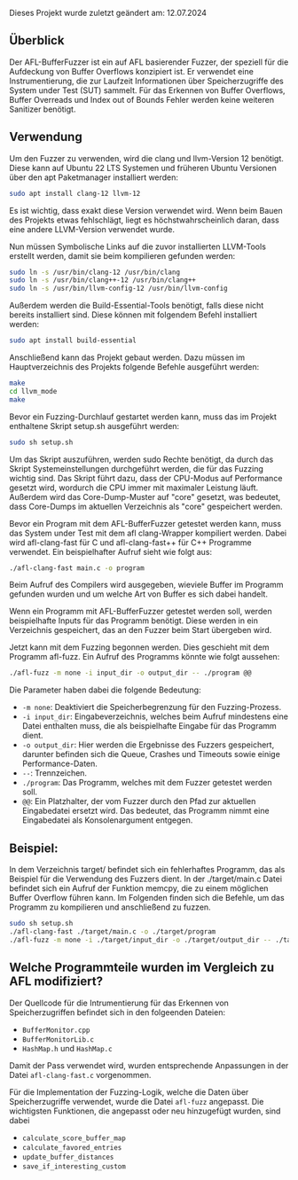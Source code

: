 Dieses Projekt wurde zuletzt geändert am: 12.07.2024

## Überblick

Der AFL-BufferFuzzer ist ein auf AFL basierender Fuzzer, der speziell für die Aufdeckung von Buffer Overflows konzipiert ist. Er verwendet eine Instrumentierung, die zur Laufzeit Informationen über Speicherzugriffe des System under Test (SUT) sammelt. Für das Erkennen von Buffer Overflows, Buffer Overreads und Index out of Bounds Fehler werden keine weiteren Sanitizer benötigt.

## Verwendung

Um den Fuzzer zu verwenden, wird die clang und llvm-Version 12 benötigt. Diese kann auf Ubuntu 22 LTS Systemen und früheren Ubuntu Versionen über den apt Paketmanager installiert werden:

```bash
sudo apt install clang-12 llvm-12
```

Es ist wichtig, dass exakt diese Version verwendet wird. Wenn beim Bauen des Projekts etwas fehlschlägt, liegt es höchstwahrscheinlich daran, dass eine andere LLVM-Version verwendet wurde.

Nun müssen Symbolische Links auf die zuvor installierten LLVM-Tools erstellt werden, damit sie beim kompilieren gefunden werden:

```bash
sudo ln -s /usr/bin/clang-12 /usr/bin/clang
sudo ln -s /usr/bin/clang++-12 /usr/bin/clang++
sudo ln -s /usr/bin/llvm-config-12 /usr/bin/llvm-config
```

Außerdem werden die Build-Essential-Tools benötigt, falls diese nicht bereits installiert sind. Diese können mit folgendem Befehl installiert werden:

```bash
sudo apt install build-essential
```

Anschließend kann das Projekt gebaut werden. Dazu müssen im Hauptverzeichnis des Projekts folgende Befehle ausgeführt werden:

```bash
make
cd llvm_mode
make
```

Bevor ein Fuzzing-Durchlauf gestartet werden kann, muss das im Projekt enthaltene Skript setup.sh ausgeführt werden:

```bash
sudo sh setup.sh
```

Um das Skript auszuführen, werden sudo Rechte benötigt, da durch das Skript Systemeinstellungen durchgeführt werden, die für das Fuzzing wichtig sind. Das Skript führt dazu, dass der CPU-Modus auf Performance gesetzt wird, wordurch die CPU immer mit maximaler Leistung läuft. Außerdem wird das Core-Dump-Muster auf "core" gesetzt, was bedeutet, dass Core-Dumps im aktuellen Verzeichnis als "core" gespeichert werden. 

Bevor ein Program mit dem AFL-BufferFuzzer getestet werden kann, muss das System under Test mit dem afl clang-Wrapper kompiliert werden. Dabei wird afl-clang-fast für C und afl-clang-fast++ für C++ Programme verwendet. Ein beispielhafter Aufruf sieht wie folgt aus:

```bash
./afl-clang-fast main.c -o program 
```

Beim Aufruf des Compilers wird ausgegeben, wieviele Buffer im Programm gefunden wurden und um welche Art von Buffer es sich dabei handelt.

Wenn ein Programm mit AFL-BufferFuzzer getestet werden soll, werden beispielhafte Inputs für das Programm benötigt. Diese werden in ein Verzeichnis gespeichert, das an den Fuzzer beim Start übergeben wird.

Jetzt kann mit dem Fuzzing begonnen werden. Dies geschieht mit dem Programm afl-fuzz. Ein Aufruf des Programms könnte wie folgt aussehen:

```bash
./afl-fuzz -m none -i input_dir -o output_dir -- ./program @@
```
Die Parameter haben dabei die folgende Bedeutung:
- `-m none`: Deaktiviert die Speicherbegrenzung für den Fuzzing-Prozess.
- `-i input_dir`: Eingabeverzeichnis, welches beim Aufruf mindestens eine Datei enthalten muss, die als beispielhafte Eingabe für das Programm dient.
- `-o output_dir`: Hier werden die Ergebnisse des Fuzzers gespeichert, darunter befinden sich die Queue, Crashes und Timeouts sowie einige Performance-Daten.
- `--`: Trennzeichen.
- `./program`: Das Programm, welches mit dem Fuzzer getestet werden soll.
- `@@`: Ein Platzhalter, der vom Fuzzer durch den Pfad zur aktuellen Eingabedatei ersetzt wird. Das bedeutet, das Programm nimmt eine Eingabedatei als Konsolenargument entgegen.

## Beispiel:

In dem Verzeichnis target/ befindet sich ein fehlerhaftes Programm, das als Beispiel für die Verwendung des Fuzzers dient. In der ./target/main.c Datei befindet sich ein Aufruf der Funktion memcpy, die zu einem möglichen Buffer Overflow führen kann. Im Folgenden finden sich die Befehle, um das Programm zu kompilieren und anschließend zu fuzzen.

```bash
sudo sh setup.sh
./afl-clang-fast ./target/main.c -o ./target/program
./afl-fuzz -m none -i ./target/input_dir -o ./target/output_dir -- ./target/program @@
```

## Welche Programmteile wurden im Vergleich zu AFL modifiziert?

Der Quellcode für die Intrumentierung für das Erkennen von Speicherzugriffen befindet sich in den folgeenden Dateien:

- `BufferMonitor.cpp`
- `BufferMonitorLib.c`
- `HashMap.h` und `HashMap.c`

Damit der Pass verwendet wird, wurden entsprechende Anpassungen in der Datei `afl-clang-fast.c` vorgenommen.

Für die Implementation der Fuzzing-Logik, welche die Daten über Speicherzugriffe verwendet, wurde die Datei `afl-fuzz` angepasst. Die wichtigsten Funktionen, die angepasst oder neu hinzugefügt wurden, sind dabei

- `calculate_score_buffer_map`
- `calculate_favored_entries`
- `update_buffer_distances`
- `save_if_interesting_custom`



